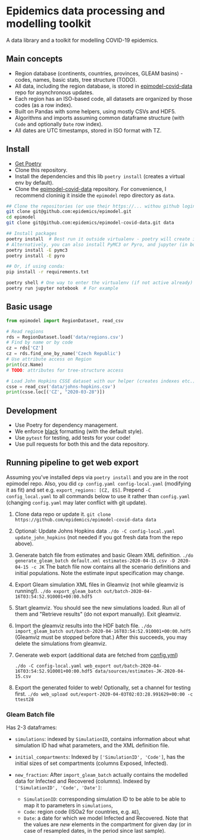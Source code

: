 # Epidemics data processing and modelling toolkit

A data library and a toolkit for modelling COVID-19 epidemics.

## Main concepts

* Region database (continents, countries, provinces, GLEAM basins) - codes, names, basic stats, tree structure (TODO).
* All data, including the region database, is stored in [epimodel-covid-data](https://github.com/epidemics/epimodel-covid-data) repo for asynchronous updates.
* Each region has an ISO-based code, all datasets are organized by those codes (as a row index).
* Built on Pandas with some helpers, using mostly CSVs and HDF5.
* Algorithms and imports assuming common dataframe structure (with `Code` and optionally `Date` row index).
* All dates are UTC timestamps, stored in ISO format with TZ.

## Install

* [Get Poetry](https://python-poetry.org/docs/#installation)
* Clone this repository.
* Install the dependencies and this lib `poetry install` (creates a virtual env by default).
* Clone the [epimodel-covid-data](https://github.com/epidemics/epimodel-covid-data/) repository. For convenience, I recommend cloninig it inside the `epimodel` repo directory as `data`.

```sh
## Clone the repositories (or use their https://... withou github login)
git clone git@github.com:epidemics/epimodel.git
cd epimodel
git clone git@github.com:epidemics/epimodel-covid-data.git data

## Install packages
poetry install  # Best run it outside virtualenv - poetry will create its own
# Alternatively, you can also install PyMC3 or Pyro, and jupyter (in both cases):
poetry install -E pymc3
poetry install -E pyro

## Or, if using conda:
pip install -r requirements.txt

poetry shell # One way to enter the virtualenv (if not active already)
poetry run jupyter notebook  # For example
```

## Basic usage

```python
from epimodel import RegionDataset, read_csv

# Read regions
rds = RegionDataset.load('data/regions.csv')
# Find by name or by code
cz = rds['CZ']
cz = rds.find_one_by_name('Czech Republic')
# Use attribute access on Region
print(cz.Name)
# TODO: attributes for tree-structure access

# Load John Hopkins CSSE dataset with our helper (creates indexes etc.)
csse = read_csv('data/johns-hopkins.csv')
print(csse.loc[('CZ', "2020-03-28")])
```

## Development

* Use Poetry for dependency management.
* We enforce [black](https://github.com/psf/black) formatting (with the default style).
* Use `pytest` for testing, add tests for your code!
* Use pull requests for both this and the data repository.


## Running pipeline to get web export

Assuming you've installed deps via `poetry install` and you are in the root epimodel repo.
Also, you did `cp config.yaml config-local.yaml` (modifying it as fit) and set e.g. `export_regions: [CZ, ES]`. Prepend `-C config_local.yaml` to all commands below to use it rather than `config.yaml` (changing `config.yaml` may later conflict with git update).

1. Clone data repo or update it.
   `git clone https://github.com/epidemics/epimodel-covid-data data`

2. Optional: Update Johns Hopkins data `./do -C config-local.yaml update_john_hopkins` (not needed if you got fresh data from the repo above).

3. Generate batch file from estimates and basic Gleam XML definition.
   `./do generate_gleam_batch default.xml estimates-2020-04-15.csv -D 2020-04-15 -c JK`
   The batch file now contains all the scenario definitions and initial populations.
   Note the estimate input specification may change.

4. Export Gleam simulation XML files in Gleamviz (not while gleamviz is running!).
   `./do export_gleam_batch out/batch-2020-04-16T03:54:52.910001+00:00.hdf5`

5. Start gleamviz. You should see the new simulations loaded. Run all of them and "Retrieve results" (do not export manually). Exit gleamviz.

6. Import the gleamviz results into the HDF batch file.
   `./do import_gleam_batch out/batch-2020-04-16T03:54:52.910001+00:00.hdf5`
   (Gleamviz must be stopped before that.) After this succeeds, you may delete the simulations from gleamviz.

7. Generate web export (additional data are fetched from [config.yml](https://github.com/epidemics/epimodel/blob/master/config.yaml#L16))

   `./do -C config-local.yaml web_export out/batch-2020-04-16T03:54:52.910001+00:00.hdf5 data/sources/estimates-JK-2020-04-15.csv`

8. Export the generated folder to web! Optionally, set a channel for testing first.
   `./do web_upload out/export-2020-04-03T02:03:28.991629+00:00 -c ttest28`

### Gleam Batch file

Has 2-3 dataframes:

* `simulations`: indexed by `SimulationID`, contains information about what simulation ID had what parameters, and the XML definition file.

* `initial_compartments`: Indexed by `['SimulationID', 'Code']`, has the initial sizes of set compartments (columns Exposed, Infected).

* `new_fraction`: After `import_gleam_batch` actually contains the modelled data for Infected and Recovered (columns). Indexed by `['SimulationID', 'Code', 'Date']`:
  * `SimulationID`: corresponding simulation ID to be able to be able to map it to parameters in `simulations`,
  * `Code`: region code (ISOa2 for countries, e.g. `AE`),
  * `Date`: a date for which we model Infected and Recovered.
  Note that the values are *new* elements in the compartment for given day (or in case of resampled dates, in the period since last sample).
